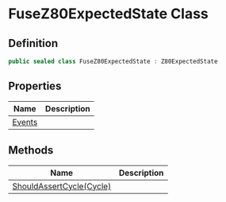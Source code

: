 # FuseZ80ExpectedState Class
## Definition

```c#
public sealed class FuseZ80ExpectedState : Z80ExpectedState
```

## Properties

| Name | Description |
| ---- | ----------- |
| [Events](MrKWatkins.EmulatorTestSuites.Z80.Instruction.Fuse.FuseZ80ExpectedState.Events.md) |  |

## Methods

| Name | Description |
| ---- | ----------- |
| [ShouldAssertCycle(Cycle)](MrKWatkins.EmulatorTestSuites.Z80.Instruction.Fuse.FuseZ80ExpectedState.ShouldAssertCycle.md) |  |

